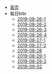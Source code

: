 * [首页](zh-cn/)
* 每日bibi
  * [2019-08-26-1](every-day/2019-08-26.md)
  * [2019-08-26-2](every-day/2019-08-26-2.md)
  * [2019-08-26-3](every-day/2019-08-26-3.md)
  * [2019-08-26-4](every-day/2019-08-26-4.md)
  * [2019-08-27-1](every-day/2019-08-27-1.md)
  * [2019-08-27-2](every-day/2019-08-27-2.md)
  * [2019-08-28](every-day/2019-08-28.md)
  * [2019-08-29-1](every-day/2019-08-29-1.md)
  * [2019-08-29-2](every-day/2019-08-29-2.md)
  * [2019-09-02](every-day/2019-09-02.md)
<!--stackedit_data:
eyJoaXN0b3J5IjpbLTc1OTIxMzQ3NF19
-->